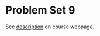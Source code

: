 # Problem Set 9

See [description](https://rudeboybert.github.io/STAT495/#problem_set_9) on course webpage.
